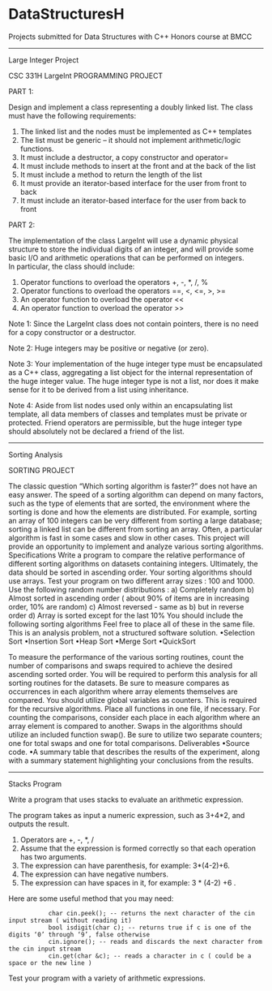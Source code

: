 # DataStructuresH
Projects submitted for Data Structures with C++ Honors course at BMCC

--------------------------

Large Integer Project

CSC 331H   LargeInt PROGRAMMING PROJECT 

PART 1:

Design and implement a class representing a doubly linked list. The class must have the following requirements:

1.	The linked list and the nodes must be implemented  as  C++ templates
1.	The list must be generic – it should not implement arithmetic/logic functions.  
2.	It must include a destructor, a copy constructor and operator=
3.	It must include methods to insert at the front and at the back of the list
4.	It must include a method to return the length of the list
5.	It must provide an iterator-based interface for the user from front to back
6.	It must include an iterator-based interface for the user from back to front


PART 2:

The implementation of the class LargeInt will use a dynamic physical structure to store the individual digits of an integer, and will provide some basic I/O and arithmetic operations that can be performed on integers.  
In particular, the class should include:

1)	Operator functions to overload the operators +, -, *, /, %
2)	Operator functions to overload the operators ==, <, <=, >, >=
3)	An operator function to overload the operator << 
4)	An operator function to overload the operator >> 

Note 1: Since the LargeInt class does not contain pointers, there is no need for a copy constructor or a destructor.

Note 2: Huge integers may be positive or negative (or zero).

Note 3: Your implementation of the huge integer type must be encapsulated as a C++ class, aggregating a list object for the internal representation of the huge integer value. The huge integer type is not a list, nor does it make sense for it to be derived from a list using inheritance.

Note 4: Aside from list nodes used only within an encapsulating list template, all data members of classes and templates must be private or protected. Friend operators are permissible, but the huge integer type should absolutely not be declared a friend of the list.


-------------------------

Sorting Analysis

SORTING  PROJECT       

The classic question “Which sorting algorithm is faster?” does not have an easy answer. The speed of a sorting algorithm can depend on many factors, such as the type of elements that are sorted, the environment where the sorting is done and how the elements are distributed.
For example, sorting an array of 100 integers can be very different from sorting a large database; sorting a linked list can be different from sorting an array. Often, a particular algorithm is fast in some cases and slow in other cases.
This project will provide an opportunity to implement and analyze various sorting algorithms. 
Specifications
Write a program to compare the relative performance of different sorting algorithms on datasets containing  integers. Ultimately, the data should be sorted in ascending order. Your sorting algorithms should use arrays.
Test your program on two different array sizes : 100 and 1000.
Use the following random number distributions :
a) Completely random
b) Almost sorted in ascending order ( about 90% of items are in increasing order, 10% are random)
c) Almost reversed -  same as b) but in reverse order
d) Array is sorted except for the last 10% 
You should include the following sorting algorithms Feel free to place all of these in the same file. This is an analysis problem, not a structured software solution.
•Selection Sort 
•Insertion Sort 
•Heap Sort 
•Merge Sort
•QuickSort
 


To measure the performance of the various sorting routines, count the number of comparisons and swaps required to achieve the desired ascending sorted order. You will be required to perform this analysis for all sorting routines for the datasets. Be sure to measure compares as occurrences in each algorithm where array elements themselves are compared. 
You should utilize global variables as counters. This is required for the recursive algorithms. Place all functions in one file, if necessary. For counting the comparisons, consider each place in each algorithm where an array element is compared to another. Swaps in the algorithms should utilize an included function swap(). Be sure to utilize two separate counters; one for total swaps and one for total comparisons.
Deliverables
•Source code.
•A summary table that describes the results of the experiment, along with a summary statement highlighting your conclusions from the results.

-------------------------

Stacks Program


Write a program that uses stacks to evaluate an arithmetic expression.

The program takes as input a numeric expression, such as 3+4*2, and outputs the result.

1)   Operators are +, -, *, /
2)   Assume that the expression is formed correctly so that each operation has two arguments.
3)  The expression can have parenthesis, for example: 3*(4-2)+6. 
4)  The expression can have negative numbers.
5)  The expression can have spaces in it, for example: 3  *  (4-2)  +6 .


Here are some useful method that you may need:

               char cin.peek(); -- returns the next character of the cin input stream ( without reading it)
               bool isdigit(char c); -- returns true if c is one of the digits ‘0’ through ‘9’, false otherwise
               cin.ignore(); -- reads and discards the next character from the cin input stream
               cin.get(char &c); -- reads a character in c ( could be a space or the new line )

Test your program with a variety of arithmetic expressions.







